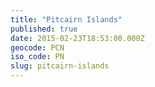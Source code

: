 ```yaml
---
title: "Pitcairn Islands"
published: true
date: 2015-02-23T18:53:00.000Z
geocode: PCN
iso_code: PN
slug: pitcairn-islands
---
```


